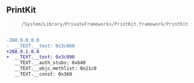 ## PrintKit

> `/System/Library/PrivateFrameworks/PrintKit.framework/PrintKit`

```diff

-288.9.0.0.0
-  __TEXT.__text: 0x3c060
+288.9.1.0.0
+  __TEXT.__text: 0x3c090
   __TEXT.__auth_stubs: 0xb40
   __TEXT.__objc_methlist: 0x21c0
   __TEXT.__const: 0x360

```
